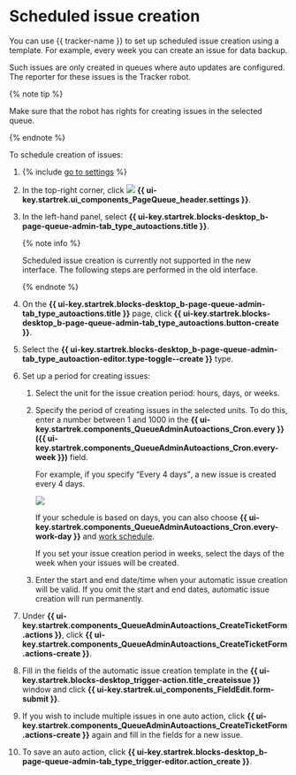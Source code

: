 # Scheduled issue creation

You can use {{ tracker-name }} to set up scheduled issue creation using a template. For example, every week you can create an issue for data backup.

Such issues are only created in queues where auto updates are configured. The reporter for these issues is the Tracker robot.

{% note tip %}

Make sure that the robot has rights for creating issues in the selected queue.

{% endnote %}

To schedule creation of issues:

1. {% include [go to settings](../../_includes/tracker/transition-page.md) %}

1. In the top-right corner, click ![](../../_assets/tracker/svg/queue-settings.svg) **{{ ui-key.startrek.ui_components_PageQueue_header.settings }}**.

1. In the left-hand panel, select **{{ ui-key.startrek.blocks-desktop_b-page-queue-admin-tab_type_autoactions.title }}**.

   {% note info %}

   Scheduled issue creation is currently not supported in the new interface. The following steps are performed in the old interface.

   {% endnote %}

1. On the **{{ ui-key.startrek.blocks-desktop_b-page-queue-admin-tab_type_autoactions.title }}** page, click **{{ ui-key.startrek.blocks-desktop_b-page-queue-admin-tab_type_autoactions.button-create }}**.

1. Select the **{{ ui-key.startrek.blocks-desktop_b-page-queue-admin-tab_type_autoaction-editor.type-toggle--create }}** type.

1. Set up a period for creating issues:

   1. Select the unit for the issue creation period: hours, days, or weeks.

   1. Specify the period of creating issues in the selected units. To do this, enter a number between 1 and 1000 in the **{{ ui-key.startrek.components_QueueAdminAutoactions_Cron.every }}({{ ui-key.startrek.components_QueueAdminAutoactions_Cron.every-week }})** field.

      For example, if you specify <q>Every 4 days</q>, a new issue is created every 4 days.

      ![](../../_assets/tracker/schedule-setup.png)

      If your schedule is based on days, you can also choose **{{ ui-key.startrek.components_QueueAdminAutoactions_Cron.every-work-day }}** and [work schedule](../manager/schedule.md).

      If you set your issue creation period in weeks, select the days of the week when your issues will be created.

   1. Enter the start and end date/time when your automatic issue creation will be valid. If you omit the start and end dates, automatic issue creation will run permanently.

1. Under **{{ ui-key.startrek.components_QueueAdminAutoactions_CreateTicketForm.actions }}**, click **{{ ui-key.startrek.components_QueueAdminAutoactions_CreateTicketForm.actions-create }}**.

1. Fill in the fields of the automatic issue creation template in the **{{ ui-key.startrek.blocks-desktop_trigger-action.title_createissue }}** window and click **{{ ui-key.startrek.ui_components_FieldEdit.form-submit }}**.

1. If you wish to include multiple issues in one auto action, click **{{ ui-key.startrek.components_QueueAdminAutoactions_CreateTicketForm.actions-create }}** again and fill in the fields for a new issue.

1. To save an auto action, click **{{ ui-key.startrek.blocks-desktop_b-page-queue-admin-tab_type_trigger-editor.action_create }}**.



